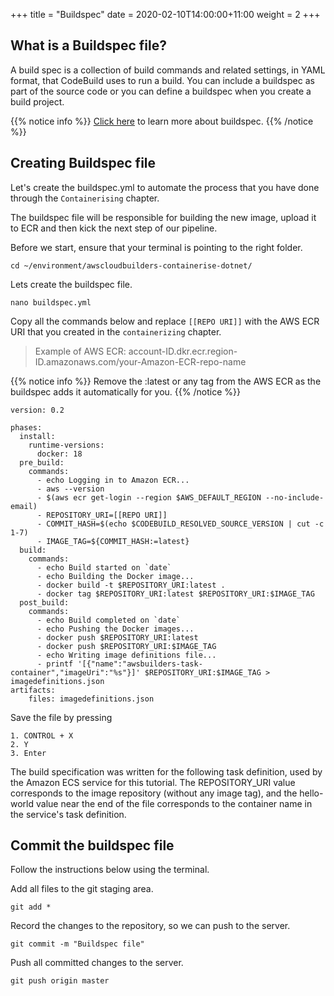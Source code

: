 +++
title = "Buildspec"
date = 2020-02-10T14:00:00+11:00
weight = 2
+++

## What is a Buildspec file?

A build spec is a collection of build commands and related settings, in YAML format, that CodeBuild uses to run a build. You can include a buildspec as part of the source code or you can define a buildspec when you create a build project. 

{{% notice info %}}
[Click here](https://docs.aws.amazon.com/codebuild/latest/userguide/build-spec-ref.html) to learn more about buildspec.
{{% /notice %}}

## Creating Buildspec file

Let's create the buildspec.yml to automate the process that you have done through the `Containerising` chapter.

The buildspec file will be responsible for building the new image, upload it to ECR and then kick the next step of our pipeline.

Before we start, ensure that your terminal is pointing to the right folder.

    cd ~/environment/awscloudbuilders-containerise-dotnet/
    
Lets create the buildspec file.

    nano buildspec.yml
    
Copy all the commands below and replace `[[REPO URI]]` with the AWS ECR URI that you created in the `containerizing` chapter.

> Example of AWS ECR: account-ID.dkr.ecr.region-ID.amazonaws.com/your-Amazon-ECR-repo-name

{{% notice info %}}
Remove the :latest or any tag from the AWS ECR as the buildspec adds it automatically for you.
{{% /notice %}}
    
    version: 0.2
    
    phases:
      install:
        runtime-versions:
          docker: 18
      pre_build:
        commands:
          - echo Logging in to Amazon ECR...
          - aws --version
          - $(aws ecr get-login --region $AWS_DEFAULT_REGION --no-include-email)
          - REPOSITORY_URI=[[REPO URI]]
          - COMMIT_HASH=$(echo $CODEBUILD_RESOLVED_SOURCE_VERSION | cut -c 1-7)
          - IMAGE_TAG=${COMMIT_HASH:=latest}
      build:
        commands:
          - echo Build started on `date`
          - echo Building the Docker image...
          - docker build -t $REPOSITORY_URI:latest .
          - docker tag $REPOSITORY_URI:latest $REPOSITORY_URI:$IMAGE_TAG
      post_build:
        commands:
          - echo Build completed on `date`
          - echo Pushing the Docker images...
          - docker push $REPOSITORY_URI:latest
          - docker push $REPOSITORY_URI:$IMAGE_TAG
          - echo Writing image definitions file...
          - printf '[{"name":"awsbuilders-task-container","imageUri":"%s"}]' $REPOSITORY_URI:$IMAGE_TAG > imagedefinitions.json
    artifacts:
        files: imagedefinitions.json
        
Save the file by pressing 

    1. CONTROL + X 
    2. Y
    3. Enter 

The build specification was written for the following task definition, used by the Amazon ECS service for this tutorial. The REPOSITORY_URI value corresponds to the image repository (without any image tag), and the hello-world value near the end of the file corresponds to the container name in the service's task definition.

## Commit the buildspec file

Follow the instructions below using the terminal.

Add all files to the git staging area.

    git add * 

Record the changes to the repository, so we can push to the server.

    git commit -m "Buildspec file"
    
Push all committed changes to the server.

    git push origin master